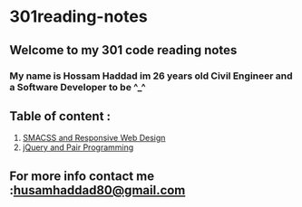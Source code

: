 # 301reading-notes 
 
## Welcome to my 301 code reading notes 

### My name is Hossam Haddad im 26 years old Civil Engineer and a Software Developer to be ^_^ 


## Table of content : 
1. [SMACSS and Responsive Web Design](https://hossamhaddad.github.io/301reading-notes/class-01)
2. [jQuery and Pair Programming](https://hossamhaddad.github.io/301reading-notes/class-02)

## For more info contact me :husamhaddad80@gmail.com 